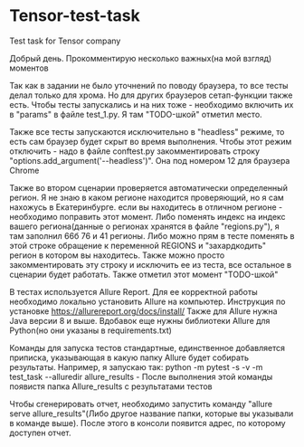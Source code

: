 # Tensor-test-task
Test task for Tensor company

Добрый день. Прокомментирую несколько важных(на мой взгляд) моментов

Так как в задании не было уточнений по поводу браузера, то все тесты делал только для хрома. Но для других браузеров сетап-функции также есть. Чтобы тесты запускались и на них тоже - необходимо включить их в "params" в файле test_1.py. 
Я там "TODO-шкой" отметил место.

Также все тесты запускаются исключительно в "headless" режиме, то есть сам браузер будет скрыт во время выполнения. Чтобы этот режим отключить - надо в файле conftest.py закомментировать строку "options.add_argument('--headless')". Она под номером 12 для браузера Chrome

Также во втором сценарии проверяется автоматически определенный регион. Я не знаю в каком регионе находится проверяющий, но я сам нахожусь в Екатеринбурге. если вы находитесь в отличном регионе - необходимо поправить этот момент. Либо поменять индекс на индекс вашего региона(данные о регионах хранятся в файле "regions.py"), я там заполнил 66б 76 и 41 регионы. 
Либо можно прям в тесте поменять в этой строке обращение к переменной REGIONS и "захардкодить" регион в котором вы находитесь. 
Также можно просто закомментировать эту строку и исключить ее из теста, все остальное в сценарии будет работать.
Также отметил этот момент "TODO-шкой"

В тестах используется Allure Report. Для ее корректной работы необходимо локально установить Allure на компьютер. Инструкция по установке https://allurereport.org/docs/install/
Также для Allure нужна Java версии 8 и выше. Вдобавок еще нужны библиотеки Allure для Python(но они указаны в requirements.txt)

Команды для запуска тестов стандартные, единственное добавляется приписка, указывающая в какую папку Allure будет собирать результаты. Например, я запускаю так:
python -m pytest -s -v -m test_task --alluredir allure_results - После выполнения этой команды появистя папка Allure_results с результатами тестов

Чтобы сгенерировать отчет, необходимо запустить команду "allure serve allure_results"(Либо другое название папки, которые вы указывали в команде выше). После этого в консоли появится адрес, по которому доступен отчет.

